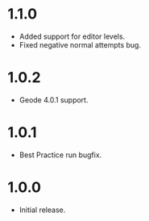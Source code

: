 # 1.1.0
- Added support for editor levels.
- Fixed negative normal attempts bug.

# 1.0.2
- Geode 4.0.1 support.

# 1.0.1
- Best Practice run bugfix.

# 1.0.0
- Initial release.